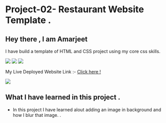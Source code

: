 # Project-02- Restaurant Website Template . 
 ## Hey there ,  I am Amarjeet 
 I have build a template of HTML and CSS project using my core css skills.
 
 ![](https://img.shields.io/badge/Project-02-pink)
 ![](https://img.shields.io/badge/HTML-5-orange)
 ![](https://img.shields.io/badge/CSS-3-blue)

 My Live Deployed Website Link :- [Click here !](https://project-02-retaurant-website-template.netlify.app/)

 
 ![](./image/web-page.jpg)

 ## What I have learned in this project .
 - In this project I have learned alout adding an image in background and how I blur that image. .
 
